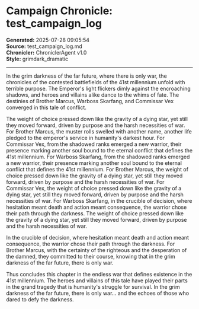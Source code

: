 # Campaign Chronicle: test_campaign_log

**Generated:** 2025-07-28 09:05:54  
**Source:** test_campaign_log.md  
**Chronicler:** ChroniclerAgent v1.0  
**Style:** grimdark_dramatic  

---

In the grim darkness of the far future, where there is only war, the chronicles of the contested battlefields of the 41st millennium unfold with terrible purpose. The Emperor's light flickers dimly against the encroaching shadows, and heroes and villains alike dance to the whims of fate. The destinies of Brother Marcus, Warboss Skarfang, and Commissar Vex converged in this tale of conflict.

The weight of choice pressed down like the gravity of a dying star, yet still they moved forward, driven by purpose and the harsh necessities of war. For Brother Marcus, the muster rolls swelled with another name, another life pledged to the emperor's service in humanity's darkest hour. For Commissar Vex, from the shadowed ranks emerged a new warrior, their presence marking another soul bound to the eternal conflict that defines the 41st millennium. For Warboss Skarfang, from the shadowed ranks emerged a new warrior, their presence marking another soul bound to the eternal conflict that defines the 41st millennium. For Brother Marcus, the weight of choice pressed down like the gravity of a dying star, yet still they moved forward, driven by purpose and the harsh necessities of war. For Commissar Vex, the weight of choice pressed down like the gravity of a dying star, yet still they moved forward, driven by purpose and the harsh necessities of war. For Warboss Skarfang, in the crucible of decision, where hesitation meant death and action meant consequence, the warrior chose their path through the darkness. The weight of choice pressed down like the gravity of a dying star, yet still they moved forward, driven by purpose and the harsh necessities of war. 

In the crucible of decision, where hesitation meant death and action meant consequence, the warrior chose their path through the darkness. For Brother Marcus, with the certainty of the righteous and the desperation of the damned, they committed to their course, knowing that in the grim darkness of the far future, there is only war.

Thus concludes this chapter in the endless war that defines existence in the 41st millennium. The heroes and villains of this tale have played their parts in the grand tragedy that is humanity's struggle for survival. In the grim darkness of the far future, there is only war... and the echoes of those who dared to defy the darkness.